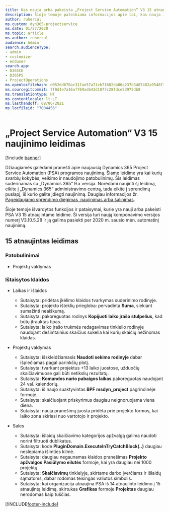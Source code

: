 ```yaml
---
title: Kas nauja arba pakeista „Project Service Automation“ V3 15 atnaujintame leidime
description: Šioje temoje pateikiama informacijos apie tai, kas nauja ir pakeista „Project Service Automation“ 15 atnaujintame leidime V3.
author: ruhercul
ms.custom: dyn365-projectservice
ms.date: 01/27/2020
ms.topic: article
ms.author: ruhercul
audience: Admin
search.audienceType:
- admin
- customizer
- enduser
search.app:
- D365CE
- D365PS
- ProjectOperations
ms.openlocfilehash: d052dd670ac31fae57a71cb71682da86a237b3487482a9548f3fb9e52516c407
ms.sourcegitcommit: 7f8d1e7a16af769adb43d1877c28fdce53975db8
ms.translationtype: HT
ms.contentlocale: lt-LT
ms.lasthandoff: 08/06/2021
ms.locfileid: "7004456"
---
```

# <a name="project-service-automation-update-release-15-v3"></a>„Project Service Automation“ V3 15 naujinimo leidimas

[!include [banner](../includes/psa-now-project-operations.md)]

Džiaugiamės galėdami pranešti apie naujausią Dynamics 365 Project Service Automation (PSA) programos naujinimą. Šiame leidime yra kai kurių svarbių kokybės, veikimo ir naudojimo patobulinimų. Šis leidimas suderinamas su „Dynamics 365“ 9.x versija. Norėdami naujinti šį leidimą, eikite į „Dynamics 365“ administravimo centrą, tada eikite į sprendimų puslapį, iš kurio galite įdiegti naujinimą. Daugiau informacijos žr. [Pageidaujamo sprendimo diegimas, naujinimas arba šalinimas](/power-platform/admin/install-remove-preferred-solution).

Šioje temoje išvardytos funkcijos ir pataisymai, kurie yra nauji arba pakeisti PSA V3 15 atnaujintame leidime. Ši versija turi naują komponavimo versijos numerį V3.10.5.28 ir ją galima pasiekti per 2020 m. sausio mėn. automatinį naujinimą.

## <a name="update-release-15"></a>15 atnaujintas leidimas 

### <a name="enhancements"></a>Patobulinimai

- Projektų valdymas

### <a name="bug-fixes"></a>Ištaisytos klaidos

- Laikas ir išlaidos

  - Sutaisyta: pridėtas įkėlimo klaidos tvarkymas suderinimo rodinyje.
  - Sutaisyta: projekto išteklių priegloba: pervadinta **Suma**, siekiant sumažinti neaiškumą.
  - Sutaisyta: pakoreguotas rodinys **Kopijuoti laiko įrašo stulpelius**, kad būtų įtrauktas tipas.
  - Sutaisyta: laiko įrašo trukmės redagavimas tinklelio rodinyje naudojant dešimtainius skaičius sukelia kai kurių skaičių nežinomas klaidas.

- Projektų valdymas

  - Sutaisyta: išskleidžiamasis **Naudoti sekimo rodinyje** dabar išplečiamas pagal parinkčių plotį.
  - Sutaisyta: tvarkant projektus +13 laiko juostose, užduočių skaičiavimuose gali būti netikslių rezultatų.
  - Sutaisyta: **Komandos nario pabaigos laikas** pakoreguotas naudojant 24 val. kalendorių.
  - Sutaisyta: iš naujo suaktyvintas **BPF** **msdyn_project** pagrindinėje formoje.
  - Sutaisyta: skaičiuojant priskyrimus daugiau neignoruojama viena diena.
  - Sutaisyta: nauja pranešimų juosta pridėta prie projekto formos, kai laiko zona skiriasi nuo vartotojo ir projekto.

- Sales

  - Sutaisyta: išlaidų skaičiavimo kategorijos apžvalgą galima naudoti norint filtruoti dublikatus.
  - Sutaisyta: kode **PluginDomain.ExecuteInTryCatchBlock(..)** daugiau neslepiama išimties kilmė.
  - Sutaisyta: daugiau negaunamas klaidos pranešimas **Projekto apžvalgos** **Pasiūlymo eilutės** formoje, kai yra daugiau nei 1000 projektų.
  - Sutaisyta: **Skaičiavimų** tinklelyje, skirtame darbo įverčiams ir išlaidų sąmatoms, dabar rodomas teisingas valiutos simbolis.
  - Sutaisyta: kai organizacija atnaujina PSA iš 14 atnaujinto leidimo į 15 atnaujintą leidimą, skirtukas **Grafikas** formoje **Projektas** daugiau nerodomas kaip tuščias.


[!INCLUDE[footer-include](../includes/footer-banner.md)]